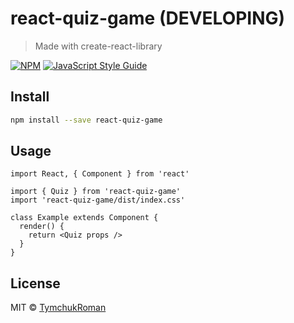 # react-quiz-game (DEVELOPING)

> Made with create-react-library

[![NPM](https://img.shields.io/npm/v/react-quiz-game.svg)](https://www.npmjs.com/package/react-quiz-game) [![JavaScript Style Guide](https://img.shields.io/badge/code_style-standard-brightgreen.svg)](https://standardjs.com)

## Install

```bash
npm install --save react-quiz-game
```

## Usage

```tsx
import React, { Component } from 'react'

import { Quiz } from 'react-quiz-game'
import 'react-quiz-game/dist/index.css'

class Example extends Component {
  render() {
    return <Quiz props />
  }
}
```

## License

MIT © [TymchukRoman](https://github.com/TymchukRoman)
